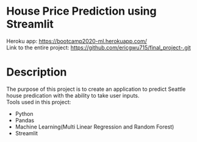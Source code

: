 # House Price Prediction using Streamlit
Heroku app: https://bootcamp2020-ml.herokuapp.com/
<br>
Link to the entire project: https://github.com/ericgwu715/final_project-.git 
<br> 

# Description
The purpose of this project is to create an application to predict Seattle house predication with the ability to take user inputs.
<br>
Tools used in this project:<br> 
* Python 
* Pandas
* Machine Learning(Multi Linear Regression and Random Forest) 
* Streamlit 

